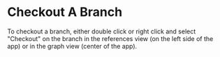 # Checkout A Branch

To checkout a branch, either double click or right click and select "Checkout" on the branch in the references view (on the left side of the app) or in the graph view (center of the app).

